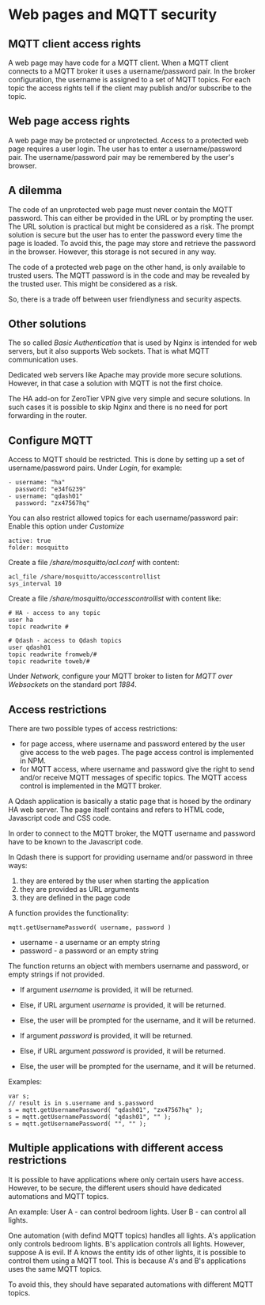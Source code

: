 # Web pages and MQTT security

## MQTT client access rights
A web page may have code for a MQTT client. 
When a MQTT client connects to a MQTT broker it uses a username/password pair. 
In the broker configuration, the username is assigned to a set of MQTT topics.
For each topic the access rights tell if the client may publish and/or subscribe to the topic.

## Web page access rights
A web page may be protected or unprotected. Access to a protected web page requires a user login. 
The user has to enter a username/password pair.
The username/password pair may be remembered by the user's browser. 

## A dilemma
The code of an unprotected web page must never contain the MQTT password. This can either be provided in the URL or by prompting the user. The URL solution is practical but might be considered as a risk.
The prompt solution is secure but the user has to enter the password every time the page is loaded. To avoid this, the page may store and retrieve the password in the browser. However, this storage is not secured in any way.

The code of a protected web page on the other hand, is only available to trusted users. The MQTT password is in the code and may be revealed by the trusted user. This might be considered as a risk. 

So, there is a trade off between user friendlyness and security aspects.

## Other solutions
The so called *Basic Authentication* that is used by Nginx is intended for web servers, but it also supports Web sockets. That is what MQTT communication uses. 

Dedicated web servers like Apache may provide more secure solutions. However, in that case a solution with MQTT is not the first choice.

The HA add-on for ZeroTier VPN give very simple and secure solutions. In such cases it is possible to skip Nginx and there is no need for port forwarding in the router.  


## Configure MQTT

Access to MQTT should be restricted. This is done by setting up a set of username/password pairs. Under *Login*, for example:

    - username: "ha"
      password: "e34fG239"
    - username: "qdash01"
      password: "zx47567hq"

You can also restrict allowed topics for each username/password pair:
Enable this option under *Customize*

    active: true
    folder: mosquitto

Create a file */share/mosquitto/acl.conf* with content: 

    acl_file /share/mosquitto/accesscontrollist
    sys_interval 10


Create a file */share/mosquitto/accesscontrollist* with content like:

    # HA - access to any topic
    user ha
    topic readwrite #

    # Qdash - access to Qdash topics
    user qdash01
    topic readwrite fromweb/#
    topic readwrite toweb/#

Under *Network*, configure your MQTT broker to listen for *MQTT over Websockets* on the standard port *1884*. 

## Access restrictions 
There are two possible types of access restrictions:
- for page access, where username and password entered by the user give access to the web pages. The page access control is implemented in NPM.
- for MQTT access, where username and password give the right to send and/or receive MQTT messages of specific topics. The MQTT access control is implemented in the MQTT broker.

A Qdash application is basically a static page that is hosed by the ordinary HA web server. The page itself contains and refers to HTML code, Javascript code and CSS code. 

In order to connect to the MQTT broker, the MQTT username and password have to be known to the Javascript code. 

In Qdash there is support for providing username and/or password in three ways:

1. they are entered by the user when starting the application
2. they are provided as URL arguments
3. they are defined in the page code

A function provides the functionality:

`mqtt.getUsernamePassword( username, password )` 

- username - a username or an empty string
- password - a password or an empty string

The function returns an object with members username and password, or empty strings if not provided.

- If argument *username* is provided, it will be returned. 
- Else, if URL argument *username* is provided, it will be returned.
- Else, the user will be prompted for the username, and it will be returned.

- If argument *password* is provided, it will be returned. 
- Else, if URL argument *password* is provided, it will be returned.
- Else, the user will be prompted for the username, and it will be returned.

Examples:

    var s;
    // result is in s.username and s.password
    s = mqtt.getUsernamePassword( "qdash01", "zx47567hq" );
    s = mqtt.getUsernamePassword( "qdash01", "" );
    s = mqtt.getUsernamePassword( "", "" );

## Multiple applications with different access restrictions

It is possible to have applications where only certain users have access. 
However, to be secure, the different users should have dedicated automations and MQTT topics.

An example:
User A - can control bedroom lights.
User B - can control all lights.

One automation (with defind MQTT topics) handles all lights. 
A's application only controls bedroom lights.
B's application controls all lights.
However, suppose A is evil. If A knows the entity ids of other lights, it is possible to control them using a MQTT tool. This is because A's and B's applications uses the same MQTT topics.

To avoid this, they should have separated automations with different MQTT topics.

    

